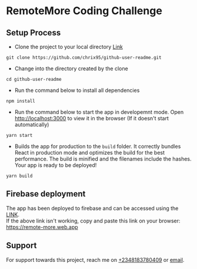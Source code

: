 # RemoteMore Coding Challenge

## Setup Process

- Clone the project to your local directory [Link](https://github.com/chrix95/github-user-readme.git)
```
git clone https://github.com/chrix95/github-user-readme.git
``` 
- Change into the directory created by the clone
```
cd github-user-readme
``` 
- Run the command below to install all dependencies
```
npm install
```
- Run the command below to start the app in developemnt mode. Open [http://localhost:3000](http://localhost:3000) to view it in the browser (If it doesn't start automatically)
```
yarn start
```
- Builds the app for production to the `build` folder. It correctly bundles React in production mode and optimizes the build for the best performance. The build is minified and the filenames include the hashes. Your app is ready to be deployed!
```
yarn build
```
## Firebase deployment

The app has been deployed to firebase and can be accessed using the [LINK](https://remote-more.web.app).\
If the above link isn't working, copy and paste this link on your browser: https://remote-more.web.app

## Support
For support towards this project, reach me on <a href="tel:2348183780409">+2348183780409</a> or <a href="mailto:engchris95@gmail.com">email</a>.
